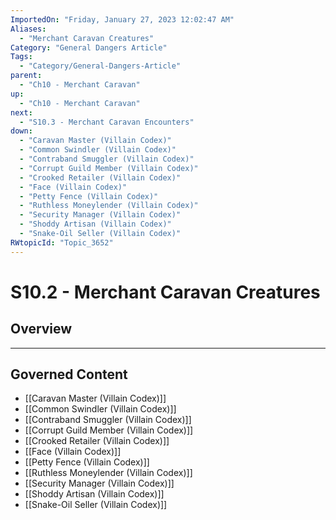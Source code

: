 ```yaml
---
ImportedOn: "Friday, January 27, 2023 12:02:47 AM"
Aliases:
  - "Merchant Caravan Creatures"
Category: "General Dangers Article"
Tags:
  - "Category/General-Dangers-Article"
parent:
  - "Ch10 - Merchant Caravan"
up:
  - "Ch10 - Merchant Caravan"
next:
  - "S10.3 - Merchant Caravan Encounters"
down:
  - "Caravan Master (Villain Codex)"
  - "Common Swindler (Villain Codex)"
  - "Contraband Smuggler (Villain Codex)"
  - "Corrupt Guild Member (Villain Codex)"
  - "Crooked Retailer (Villain Codex)"
  - "Face (Villain Codex)"
  - "Petty Fence (Villain Codex)"
  - "Ruthless Moneylender (Villain Codex)"
  - "Security Manager (Villain Codex)"
  - "Shoddy Artisan (Villain Codex)"
  - "Snake-Oil Seller (Villain Codex)"
RWtopicId: "Topic_3652"
---
```

# S10.2 - Merchant Caravan Creatures
## Overview
---
## Governed Content
- [[Caravan Master (Villain Codex)]]
- [[Common Swindler (Villain Codex)]]
- [[Contraband Smuggler (Villain Codex)]]
- [[Corrupt Guild Member (Villain Codex)]]
- [[Crooked Retailer (Villain Codex)]]
- [[Face (Villain Codex)]]
- [[Petty Fence (Villain Codex)]]
- [[Ruthless Moneylender (Villain Codex)]]
- [[Security Manager (Villain Codex)]]
- [[Shoddy Artisan (Villain Codex)]]
- [[Snake-Oil Seller (Villain Codex)]]

